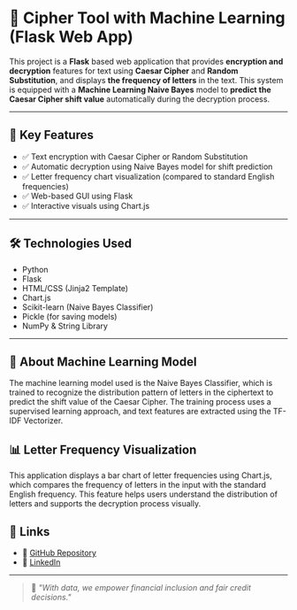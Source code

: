 # 🔐 Cipher Tool with Machine Learning (Flask Web App)

This project is a **Flask** based web application that provides **encryption and decryption** features for text using **Caesar Cipher** and **Random Substitution**, and displays **the frequency of letters** in the text. This system is equipped with a **Machine Learning Naive Bayes** model to **predict the Caesar Cipher shift value** automatically during the decryption process.

---

## 🚀 Key Features

- ✅ Text encryption with Caesar Cipher or Random Substitution
- ✅ Automatic decryption using Naive Bayes model for shift prediction
- ✅ Letter frequency chart visualization (compared to standard English frequencies)
- ✅ Web-based GUI using Flask
- ✅ Interactive visuals using Chart.js

---

## 🛠 Technologies Used

- Python
- Flask
- HTML/CSS (Jinja2 Template)
- Chart.js
- Scikit-learn (Naive Bayes Classifier)
- Pickle (for saving models)
- NumPy & String Library

---

## 🧠 About Machine Learning Model
The machine learning model used is the Naive Bayes Classifier, which is trained to recognize the distribution pattern of letters in the ciphertext to predict the shift value of the Caesar Cipher. The training process uses a supervised learning approach, and text features are extracted using the TF-IDF Vectorizer.

## 📊 Letter Frequency Visualization
This application displays a bar chart of letter frequencies using Chart.js, which compares the frequency of letters in the input with the standard English frequency. This feature helps users understand the distribution of letters and supports the decryption process visually.

## 🔗 Links
- 📂 [GitHub Repository](https://github.com/IbnuRicho/Caesar-CipherTools)
- 💼 [LinkedIn](https://www.linkedin.com/in/ibnurichokurniawan/)

---

> 🧠 *"With data, we empower financial inclusion and fair credit decisions."*
